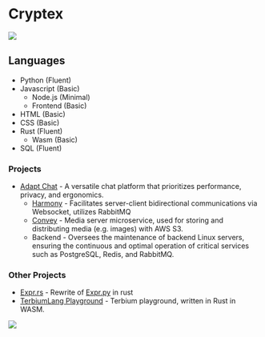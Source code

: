 # Cryptex

![](https://komarev.com/ghpvc/?username=Cryptex-github)

## Languages

- Python (Fluent)
- Javascript (Basic)
  - Node.js (Minimal)
  - Frontend (Basic)
- HTML (Basic)
- CSS (Basic)
- Rust (Fluent)
  - Wasm (Basic)
- SQL (Fluent)


### Projects

- [Adapt Chat](https://github.com/AdaptChat) - A versatile chat platform that prioritizes performance, privacy, and ergonomics.
  - [Harmony](https://github.com/AdaptChat/harmony) - Facilitates server-client bidirectional communications via Websocket, utilizes RabbitMQ
  - [Convey](https://github.com/AdaptChat/convey) - Media server microservice, used for storing and distributing media (e.g. images) with AWS S3.
  - Backend - Oversees the maintenance of backend Linux servers, ensuring the continuous and optimal operation of critical services such as PostgreSQL, Redis, and RabbitMQ.
  <!--
  - Administers the adapt.chat domain, leveraging Cloudflare to protect Adapt against potential DDoS attacks.
  - Responsible for management of domain records and overall domain safety.
  -->


### Other Projects
- [Expr.rs](https://github.com/Cryptex-github/expr.rs) - Rewrite of [Expr.py](https://github.com/jay3332/expr.py) in rust
- [TerbiumLang Playground](https://github.com/terbiumLang/wasm) - Terbium playground, written in Rust in WASM.


![](https://hit.yhype.me/github/profile?user_id=64497526)
